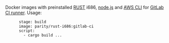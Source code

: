 Docker images with preinstalled [RUST](https://www.rust-lang.org/) i686, [node.js](https://nodejs.org) and [AWS CLI](https://aws.amazon.com/ru/cli/) for [GitLab CI runner](https://gitlab.com/gitlab-org/gitlab-ci-multi-runner).
Usage:
```linux-arm64:
      stage: build
      image: parity/rust-i686:gitlab-ci
      script:
        - cargo build ...
```
